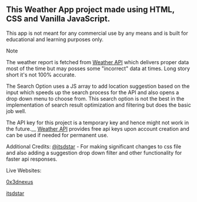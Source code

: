 ## This Weather App project made using HTML, CSS and Vanilla JavaScript. 

This app is not meant for any commercial use by any means and is built for educational and learning purposes only.

> [!NOTE]
> The weather report is fetched from [Weather API](https://www.weatherapi.com/) which delivers proper data most of the time but may posses some "incorrect" data
> at times. Long story short it's not 100% accurate.

The Search Option uses a JS array to add location suggestion based on the input which speeds up the search process for the API and also opens a drop down menu to choose from. This search option is not the best in the implementation of 
search result optimization and filtering but does the basic job well.

The API key for this project is a temporary key and hence might not work in the future.__
[Weather API](https://www.weatherapi.com/) provides free api keys upon account creation and can be used if needed for permanent use.

Additional Credits: [@itsdstar](https://github.com/itsdstar) - For making significant changes to css file and also adding a suggestion drop down filter and other functionality for faster api responses.

Live Websites: 

[0x3dnexus](https://0x3dnexus.github.io/Weather_app/)

[itsdstar](https://itsdstar.github.io/Weather_app/)
